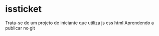# issticket
Trata-se de um projeto de iniciante que utiliza js css html
Aprendendo a publicar no git
